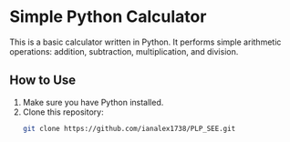 # Simple Python Calculator

This is a basic calculator written in Python. It performs simple arithmetic operations: addition, subtraction, multiplication, and division.

## How to Use

1. Make sure you have Python installed.
2. Clone this repository:
   ```bash
   git clone https://github.com/ianalex1738/PLP_SEE.git
